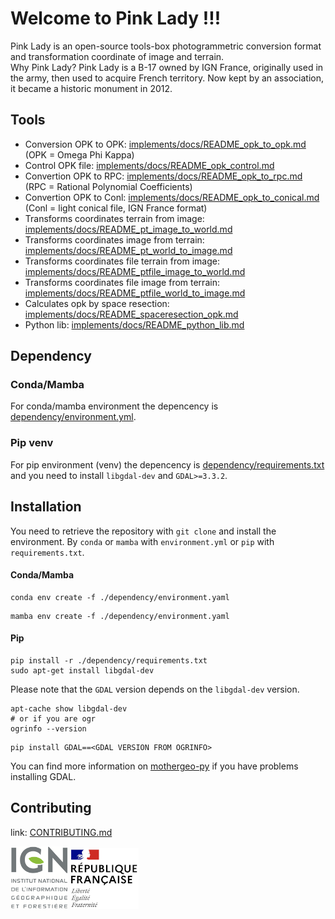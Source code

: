 # Welcome to Pink Lady !!!

Pink Lady is an open-source tools-box photogrammetric conversion format and transformation coordinate of image and terrain.  
Why Pink Lady? Pink Lady is a B-17 owned by IGN France, originally used in the army, then used to acquire French territory. Now kept by an association, it became a historic monument in 2012.

## Tools

* Conversion OPK to OPK: [implements/docs/README_opk_to_opk.md](./implements/docs/README_opk_to_opk.md) (OPK = Omega Phi Kappa)
* Control OPK file: [implements/docs/README_opk_control.md](./implements/docs/README_opk_control.md)
* Convertion OPK to RPC: [implements/docs/README_opk_to_rpc.md](./implements/docs/README_opk_to_rpc.md) (RPC = Rational Polynomial Coefficients)
* Convertion OPK to Conl: [implements/docs/README_opk_to_conical.md](./implements/docs/README_opk_to_conical.md) (Conl = light conical file, IGN France format)
* Transforms coordinates terrain from image: [implements/docs/README_pt_image_to_world.md](./implements/docs/README_pt_image_to_world.md)
* Transforms coordinates image from terrain: [implements/docs/README_pt_world_to_image.md](./implements/docs/README_pt_world_to_image.md)
* Transforms coordinates file terrain from image: [implements/docs/README_ptfile_image_to_world.md](./implements/docs/README_ptfile_image_to_world.md)
* Transforms coordinates file image from terrain: [implements/docs/README_ptfile_world_to_image.md](./implements/docs/README_ptfile_world_to_image.md)
* Calculates opk by space resection: [implements/docs/README_spaceresection_opk.md](./implements/docs/README_spaceresection_opk.md)
* Python lib: [implements/docs/README_python_lib.md](./implements/docs/README_python_lib.md)

## Dependency

### Conda/Mamba
For conda/mamba environment the depencency is [dependency/environment.yml](./dependency/environment.yml).  

### Pip venv
For pip environment (venv) the depencency is [dependency/requirements.txt](./dependency/requirements.txt)  
and you need to install `libgdal-dev` and `GDAL>=3.3.2`.

## Installation

You need to retrieve the repository with ```git clone``` and install the environment. By ```conda``` or ```mamba``` with ```environment.yml``` or ```pip``` with ```requirements.txt```.

#### Conda/Mamba
```
conda env create -f ./dependency/environment.yaml
```
```
mamba env create -f ./dependency/environment.yaml
```

#### Pip
```
pip install -r ./dependency/requirements.txt
sudo apt-get install libgdal-dev
```
Please note that the `GDAL` version depends on the `libgdal-dev` version.
```
apt-cache show libgdal-dev
# or if you are ogr
ogrinfo --version
```
```
pip install GDAL==<GDAL VERSION FROM OGRINFO>
```
You can find more information on [mothergeo-py](https://mothergeo-py.readthedocs.io/en/latest/development/how-to/gdal-ubuntu-pkg.html) if you have problems installing GDAL.

## Contributing

link: [CONTRIBUTING.md](./CONTRIBUTING.md)

![logo ign](docs/image/logo_ign.png) ![logo fr](docs/image/Republique_Francaise_Logo.png)